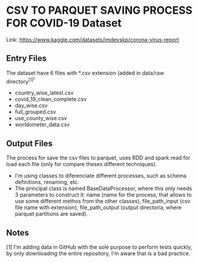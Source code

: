 # CSV TO PARQUET SAVING PROCESS FOR COVID-19 Dataset
Link: https://www.kaggle.com/datasets/imdevskp/corona-virus-report

## Entry Files
The dataset have 6 files with \*.csv extension (added in data/raw directory<sup>[1]<sup>).
- country_wise_latest.csv
- covid_19_clean_complete.csv
- day_wise.csv
- full_grouped.csv
- use_county_wise.csv
- worldometer_data.csv

## Output Files
The process for save the csv files to parquet, uses RDD and spark.read for load each file (only for compare theses different techniques).
- I'm using classes to diferenciate different processes, such as schema definitions, renaming, etc.
- The principal class is named BaseDataProcessor, where this only needs 3 parameters to construct it: name (name for the process, that allows to use some different methos from the other classes), file_path_input (csv file name with extension), file_path_output (output directoria, where parquet partitions are saved).


## Notes
[1] I'm adding data in GitHub with the sole purpose to perform tests quickly, by only downloading the entire repository, I'm aware that is a bad practice. 






